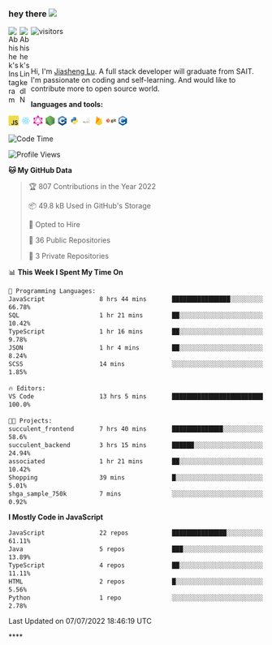 ### hey there <img src="https://media.giphy.com/media/hvRJCLFzcasrR4ia7z/giphy.gif" width="25px">
<a href="https://www.instagram.com/jiashengluljs/">
  <img align="left" alt="Abhishek's Instagram" width="22px" src="https://raw.githubusercontent.com/hussainweb/hussainweb/main/icons/instagram.png" />
</a>
<a href="https://www.linkedin.com/in/jiashenglujob/">
  <img align="left" alt="Abhishek's LinkedIN" width="22px" src="https://raw.githubusercontent.com/peterthehan/peterthehan/master/assets/linkedin.svg" />
</a>

![visitors](https://visitor-badge.glitch.me/badge?page_id=jonsnowljs.visitor-badge&left_color=green&right_color=red)

<br />
<br />

Hi, I'm [Jiasheng Lu](https://jonsnowljs.github.io/portfolio/). A full stack developer will graduate from SAIT. I'm passionate on coding and self-learning. And would like to contribute more to open source world.

**languages and tools:**  

<code><img height="20" src="https://raw.githubusercontent.com/github/explore/80688e429a7d4ef2fca1e82350fe8e3517d3494d/topics/javascript/javascript.png"></code>
<code><img height="20" src="https://raw.githubusercontent.com/github/explore/80688e429a7d4ef2fca1e82350fe8e3517d3494d/topics/react/react.png"></code>
<code><img height="20" src="https://raw.githubusercontent.com/github/explore/5c058a388828bb5fde0bcafd4bc867b5bb3f26f3/topics/graphql/graphql.png"></code>
<code><img height="20" src="https://raw.githubusercontent.com/github/explore/80688e429a7d4ef2fca1e82350fe8e3517d3494d/topics/nodejs/nodejs.png"></code>
<code><img height="20" src="https://raw.githubusercontent.com/github/explore/80688e429a7d4ef2fca1e82350fe8e3517d3494d/topics/cpp/cpp.png"></code>
<code><img height="20" src="https://raw.githubusercontent.com/github/explore/80688e429a7d4ef2fca1e82350fe8e3517d3494d/topics/python/python.png"></code>
<code><img height="20" src="https://raw.githubusercontent.com/github/explore/80688e429a7d4ef2fca1e82350fe8e3517d3494d/topics/mysql/mysql.png"></code>
<code><img height="20" src="https://raw.githubusercontent.com/github/explore/80688e429a7d4ef2fca1e82350fe8e3517d3494d/topics/firebase/firebase.png"></code>
<code><img height="20" src="https://raw.githubusercontent.com/github/explore/80688e429a7d4ef2fca1e82350fe8e3517d3494d/topics/git/git.png"></code>
<code><img height="20" src="https://github.com/jonsnowljs/portfolio/blob/master/src/assets/img/skill/c.svg"></code>


<!--START_SECTION:waka-->
![Code Time](http://img.shields.io/badge/Code%20Time-0%20secs-blue)

![Profile Views](http://img.shields.io/badge/Profile%20Views-11-blue)

**🐱 My GitHub Data** 

> 🏆 807 Contributions in the Year 2022
 > 
> 📦 49.8 kB Used in GitHub's Storage 
 > 
> 💼 Opted to Hire
 > 
> 📜 36 Public Repositories 
 > 
> 🔑 3 Private Repositories  
 > 
📊 **This Week I Spent My Time On** 

```text
💬 Programming Languages: 
JavaScript               8 hrs 44 mins       ████████████████░░░░░░░░░   66.78% 
SQL                      1 hr 21 mins        ██░░░░░░░░░░░░░░░░░░░░░░░   10.42% 
TypeScript               1 hr 16 mins        ██░░░░░░░░░░░░░░░░░░░░░░░   9.78% 
JSON                     1 hr 4 mins         ██░░░░░░░░░░░░░░░░░░░░░░░   8.24% 
SCSS                     14 mins             ░░░░░░░░░░░░░░░░░░░░░░░░░   1.85%

🔥 Editors: 
VS Code                  13 hrs 5 mins       █████████████████████████   100.0%

🐱‍💻 Projects: 
succulent_frontend       7 hrs 40 mins       ██████████████░░░░░░░░░░░   58.6% 
succulent_backend        3 hrs 15 mins       ██████░░░░░░░░░░░░░░░░░░░   24.94% 
associated               1 hr 21 mins        ██░░░░░░░░░░░░░░░░░░░░░░░   10.42% 
Shopping                 39 mins             █░░░░░░░░░░░░░░░░░░░░░░░░   5.01% 
shga_sample_750k         7 mins              ░░░░░░░░░░░░░░░░░░░░░░░░░   0.92%

```

**I Mostly Code in JavaScript** 

```text
JavaScript               22 repos            ███████████████░░░░░░░░░░   61.11% 
Java                     5 repos             ███░░░░░░░░░░░░░░░░░░░░░░   13.89% 
TypeScript               4 repos             ██░░░░░░░░░░░░░░░░░░░░░░░   11.11% 
HTML                     2 repos             █░░░░░░░░░░░░░░░░░░░░░░░░   5.56% 
Python                   1 repo              ░░░░░░░░░░░░░░░░░░░░░░░░░   2.78%

```



 Last Updated on 07/07/2022 18:46:19 UTC
<!--END_SECTION:waka-->****
